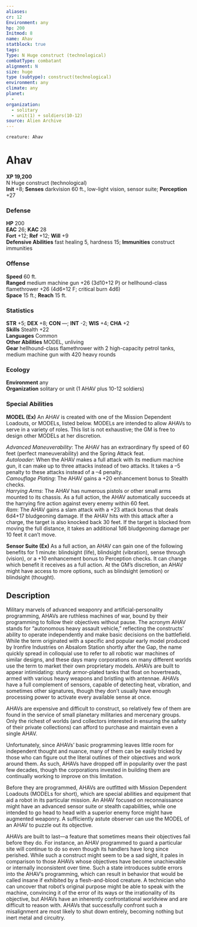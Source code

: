 ```yaml
---
aliases: 
cr: 12
Environment: any
hp: 200
Initmod: 8
name: Ahav
statblock: true
tags: 
Type: N Huge construct (technological)
combatType: combatant
alignment: N
size: huge
type (subtype): construct(technological)
environment: any
climate: any
planet:
  - 
organization:
  - solitary
  - unit(1) + soldiers(10-12)
source: Alien Archive
---
```

```statblock
creature: Ahav
```
# Ahav

**XP 19,200**  
N Huge construct (technological)  
**Init** +8; **Senses** darkvision 60 ft., low-light vision, sensor suite; **Perception** +27  

### Defense

**HP** 200  
**EAC** 26; **KAC** 28  
**Fort** +12; **Ref** +12; **Will** +9  
**Defensive Abilities** fast healing 5, hardness 15; **Immunities** construct immunities  

### Offense

**Speed** 60 ft.  
**Ranged** medium machine gun +26 (3d10+12 P) or hellhound-class flamethrower +26 (4d6+12 F; critical burn 4d6)  
**Space** 15 ft.; **Reach** 15 ft.

### Statistics

**STR** +5; **DEX** +8; **CON** —; **INT** -2; **WIS** +4; **CHA** +2  
**Skills** Stealth +22  
**Languages** Common  
**Other Abilities** MODEL, unliving  
**Gear** hellhound-class flamethrower with 2 high-capacity petrol tanks, medium machine gun with 420 heavy rounds

### Ecology

**Environment** any  
**Organization** solitary or unit (1 AHAV plus 10-12 soldiers)

### Special Abilities

**MODEL (Ex)** An AHAV is created with one of the Mission Dependent Loadouts, or MODELs, listed below. MODELs are intended to allow AHAVs to serve in a variety of roles. This list is not exhaustive; the GM is free to design other MODELs at her discretion.

_Advanced Maneuverability_: The AHAV has an extraordinary fly speed of 60 feet (perfect maneuverability) and the Spring Attack feat.  
_Autoloader_: When the AHAV makes a full attack with its medium machine gun, it can make up to three attacks instead of two attacks. It takes a –5 penalty to these attacks instead of a –4 penalty.  
_Camouflage Plating_: The AHAV gains a +20 enhancement bonus to Stealth checks.  
_Harrying Arms_: The AHAV has numerous pistols or other small arms mounted to its chassis. As a full action, the AHAV automatically succeeds at the harrying fire action against every enemy within 60 feet.  
_Ram_: The AHAV gains a slam attack with a +23 attack bonus that deals 6d4+17 bludgeoning damage. If the AHAV hits with this attack after a charge, the target is also knocked back 30 feet. If the target is blocked from moving the full distance, it takes an additional 1d6 bludgeoning damage per 10 feet it can’t move.

**Sensor Suite (Ex)** As a full action, an AHAV can gain one of the following benefits for 1 minute: blindsight (life), blindsight (vibration), sense through (vision), or a +10 enhancement bonus to Perception checks. It can change which benefit it receives as a full action. At the GM’s discretion, an AHAV might have access to more options, such as blindsight (emotion) or blindsight (thought).

## Description

Military marvels of advanced weaponry and artificial-personality programming, AHAVs are ruthless machines of war, bound by their programming to follow their objectives without pause. The acronym AHAV stands for “autonomous heavy assault vehicle,” reflecting the constructs’ ability to operate independently and make basic decisions on the battlefield. While the term originated with a specific and popular early model produced by Ironfire Industries on Absalom Station shortly after the Gap, the name quickly spread in colloquial use to refer to all robotic war machines of similar designs, and these days many corporations on many different worlds use the term to market their own proprietary models. AHAVs are built to appear intimidating: sturdy armor-plated tanks that float on hovertreads, armed with various heavy weapons and bristling with antennae. AHAVs have a full complement of sensors, capable of detecting heat, vibration, and sometimes other signatures, though they don’t usually have enough processing power to activate every available sense at once.

AHAVs are expensive and difficult to construct, so relatively few of them are found in the service of small planetary militaries and mercenary groups. Only the richest of worlds (and collectors interested in ensuring the safety of their private collections) can afford to purchase and maintain even a single AHAV.

Unfortunately, since AHAVs’ basic programming leaves little room for independent thought and nuance, many of them can be easily tricked by those who can figure out the literal outlines of their objectives and work around them. As such, AHAVs have dropped off in popularity over the past few decades, though the corporations invested in building them are continually working to improve on this limitation.

Before they are programmed, AHAVs are outfitted with Mission Dependent Loadouts (MODELs for short), which are special abilities and equipment that aid a robot in its particular mission. An AHAV focused on reconnaissance might have an advanced sensor suite or stealth capabilities, while one intended to go head to head with a superior enemy force might have augmented weaponry. A sufficiently astute observer can use the MODEL of an AHAV to puzzle out its objective.

AHAVs are built to last—a feature that sometimes means their objectives fail before they do. For instance, an AHAV programmed to guard a particular site will continue to do so even though its handlers have long since perished. While such a construct might seem to be a sad sight, it pales in comparison to those AHAVs whose objectives have become unachievable or internally inconsistent over time. Such a state introduces subtle errors into the AHAV’s programming, which can result in behavior that would be called insane if exhibited by a flesh-and-blood creature. A technician who can uncover that robot’s original purpose might be able to speak with the machine, convincing it of the error of its ways or the irrationality of its objective, but AHAVs have an inherently confrontational worldview and are difficult to reason with. AHAVs that successfully confront such a misalignment are most likely to shut down entirely, becoming nothing but inert metal and circuitry.


